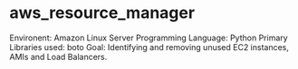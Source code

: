 # aws_resource_manager

Environent: Amazon Linux Server
Programming Language: Python
Primary Libraries used: boto
Goal: Identifying and removing unused EC2 instances, AMIs and Load Balancers.
